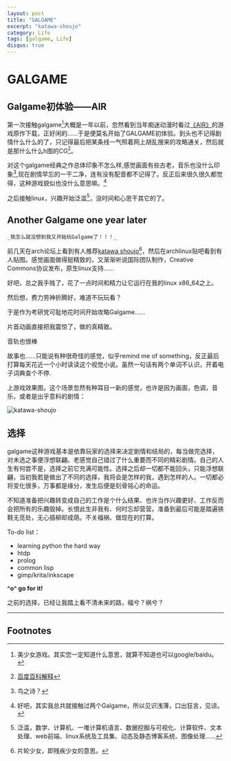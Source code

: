 ```yaml
---
layout: post
title: "GALGAME"
excerpt: "katawa-shoujo"
category: Life
tags: [galgame, Life]
disqus: true
---
```



# GALGAME

## Galgame初体验——AIR

第一次接触galgame[^1]大概是一年以前，忽然看到当年痴迷动漫时看过[《AIR》](http://baike.baidu.com/view/4449.htm#sub6281444)的游戏原作下载，正好闲的……于是便莫名开始了GALGAME初体验。到头也不记得剧情什么什么的了，只记得最后把某条线一气照着网上胡乱搜来的攻略通关，然后就是那什么什么h图的CG[^2]。

对这个galgame经典之作总体印象不怎么样,感觉画面有些古老，音乐也没什么印象[^3],现在剧情早忘的一干二净，连有没有配音都不记得了。反正后来很久很久都觉得，这种游戏貌似也没什么意思嘛。[^4]

之后接触linux，兴趣开始泛滥[^6]，没时间和心思干其它的了。

## Another Galgame one year later

`_我怎么就没想到我又开始玩Galgame了！！！_`

前几天在arch论坛上看到有人推荐[katawa shoujo](http://katawa-shoujo.com/)[^5]，然后在archlinux贴吧看到有人贴图。感觉画面做得挺精致的，又渐渐听说国际团队制作，Creative Commons协议发布，原生linux支持……

好吧，总之我手贱了，花了一点时间和精力让它运行在我的linux x86\_64之上。

然后想，费力劳神折腾好，难道不玩玩看？

于是作为考研党可耻地花时间开始攻略Galgame……

片首动画直接把我震惊了，做的真精致。

音轨也很棒

故事也……只能说有种很奇怪的感觉，似乎remind me of something，反正最后打算每天花近一个小时读读这个视觉小说。虽然一句话有两个单词不认识，开着电子词典查个不停.

上游戏效果图，这个场景忽然有种耳目一新的感觉，也许是因为画面，色调，音乐，或者是出乎意料的剧情：

![katawa-shoujo](http://fmn.rrfmn.com/fmn058/20120815/1740/p_large_COVT_6e6d000009051263.jpg)

## 选择

galgame这种游戏基本是依靠玩家的选择来决定剧情和结局的，每当做完选择，对未选之事便浮想联翩。老感觉自己错过了什么重要而不同的精彩剧情。自己的人生有何尝不是，选择之前它充满可能性。选择之后却一切都不能回头，只能浮想联翩，当初我若是做出了不同的选择，我将会是怎样的我，遇到怎样的人。一切都必将变化很多，万事都是缘分，发生后便是刻骨铭心的命运。

不知道准备把兴趣转变成自己的工作是个什么结果、也许当作兴趣更好、工作反而会把所有的乐趣毁掉。长恨此生非我有、何时忘却营营。准备到最后可能是踏遍铁鞋无觅处，无心插柳却成荫。不关福祸、做现在的打算。

To-do list：

- learning python the hard way
- htdp
- prolog
- common lisp
- gimp/krita/inkscape

**^o^ go for it!**

之前的选择，已经让我踏上看不清未来的路，福兮？祸兮？

---

## Footnotes
[^1]:美少女游戏。其实您一定知道什么意思，就算不知道也可以google/baidu。
[^2]:[百度百科解释](http://baike.baidu.com/view/4406.htm#sub8281901)
[^3]:鸟之诗？
[^4]:好吧，其实我总共就接触过两个Galgame，所以见识浅薄，口出狂言，见谅。
[^5]:片轮少女，即残疾少女的意思。
[^6]:泛滥，数学、计算机、一堆计算机语言、数据挖掘与可视化、计算软件、文本处理、web前端、linux系统及工具集、动态及静态博客系统、图像处理……
